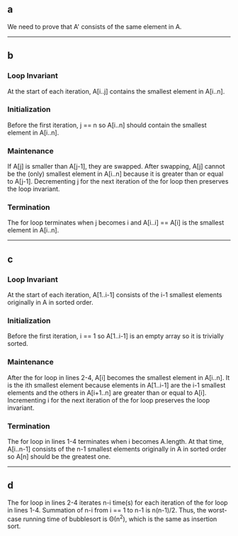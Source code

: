## a
We need to prove that A' consists of the same element in A.

---

## b
### Loop Invariant
At the start of each iteration, A[i..j] contains the smallest element in A[i..n].

### Initialization
Before the first iteration, j == n so A[i..n] should contain the smallest element in A[i..n].

### Maintenance
If A[j] is smaller than A[j-1], they are swapped. After swapping, A[j] cannot be the (only) smallest element in A[i..n] because it is greater than or equal to A[j-1]. Decrementing j for the next iteration of the for loop then preserves the loop invariant.

### Termination
The for loop terminates when j becomes i and A[i..i] == A[i] is the smallest element in A[i..n].

---

## c
### Loop Invariant
At the start of each iteration, A[1..i-1] consists of the i-1 smallest elements originally in A in sorted order.

### Initialization
Before the first iteration, i == 1 so A[1..i-1] is an empty array so it is trivially sorted.

### Maintenance
After the for loop in lines 2-4, A[i] becomes the smallest element in A[i..n]. It is the ith smallest element because elements in A[1..i-1] are the i-1 smallest elements and the others in A[i+1..n] are greater than or equal to A[i]. Incrementing i for the next iteration of the for loop preserves the loop invariant.

### Termination
The for loop in lines 1-4 terminates when i becomes A.length. At that time, A[i..n-1] consists of the n-1 smallest elements originally in A in sorted order so A[n] should be the greatest one.

---

## d
The for loop in lines 2-4 iterates n-i time(s) for each iteration of the for loop in lines 1-4. Summation of n-i from i == 1 to n-1 is n(n-1)/2. Thus, the worst-case running time of bubblesort is &Theta;(n<sup>2</sup>), which is the same as insertion sort.
